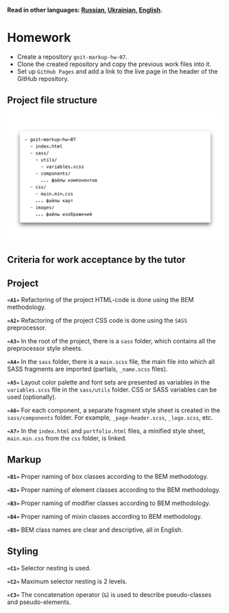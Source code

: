 **Read in other languages: [Russian](README.md), [Ukrainian](README.ua.md),
[English](README.en.md).**

# Homework

- Create a repository `goit-markup-hw-07`.
- Clone the created repository and copy the previous work files into it.
- Set up `GitHub Pages` and add a link to the live page in the header of the
  GitHub repository.

## Project file structure

![Project file structure](./preview.png)

## Criteria for work acceptance by the tutor

## Project

**`«A1»`** Refactoring of the project HTML-code is done using the BEM
methodology.

**`«A2»`** Refactoring of the project CSS code is done using the `SASS`
preprocessor.

**`«A3»`** In the root of the project, there is a `sass` folder, which contains
all the preprocessor style sheets.

**`«A4»`** In the `sass` folder, there is a `main.scss` file, the main file into
which all SASS fragments are imported (partials, `_name.scss` files).

**`«A5»`** Layout color palette and font sets are presented as variables in the
`variables.scss` file in the `sass/utils` folder. CSS or SASS variables can be
used (optionally).

**`«A6»`** For each component, a separate fragment style sheet is created in the
`sass/components` folder. For example, `_page-header.scss`, `_logo.scss`, etc.

**`«A7»`** In the `index.html` and `portfolio.html` files, a minified style
sheet, `main.min.css` from the `css` folder, is linked.

## Markup

**`«B1»`** Proper naming of box classes according to the BEM methodology.

**`«B2»`** Proper naming of element classes according to the BEM methodology.

**`«B3»`** Proper naming of modifier classes according to BEM methodology.

**`«B4»`** Proper naming of mixin classes according to BEM methodology.

**`«B5»`** BEM class names are clear and descriptive, all in English.

## Styling

**`«C1»`** Selector nesting is used.

**`«C2»`** Maximum selector nesting is 2 levels.

**`«C3»`** The concatenation operator (`&`) is used to describe pseudo-classes
and pseudo-elements.
